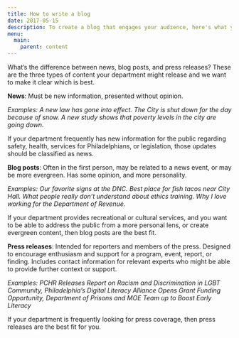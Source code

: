 ```yaml
---
title: How to write a blog
date: 2017-05-15
description: To create a blog that engages your audience, here's what you need to know.
menu:
  main:
    parent: content
---
```


What’s the difference between news, blog posts, and press releases? These are the three types of content your department might release and we want to make it clear which is best.

**News**: Must be new information, presented without opinion.

*Examples: A new law has gone into effect.
The City is shut down for the day because of snow. A new study shows that poverty levels in the city are going down.*

If your department frequently has new information for the public regarding safety, health, services for Philadelphians, or legislation, those updates should be classified as news.

**Blog posts**: Often in the first person, may be related to a news event, or may be more evergreen. Has some opinion, and more personality.

*Examples: Our favorite signs at the DNC. Best place for fish tacos near City Hall. What people really don’t understand about ethics training. Why I love working for the Department of Revenue.*

If your department provides recreational or cultural services, and you want to be able to address the public from a more personal lens, or create evergreen content, then blog posts are the best fit.

**Press releases**: Intended for reporters and members of the press. Designed to encourage enthusiasm and support for a program, event, report, or finding. Includes contact information for relevant experts who might be able to provide further context or support.

*Examples: PCHR Releases Report on Racism and Discrimination in LGBT Community, Philadelphia’s Digital Literacy Alliance Opens Grant Funding Opportunity, Department of Prisons and MOE Team up to Boost Early Literacy*

If your department is frequently looking for press coverage, then press releases are the best fit for you.
